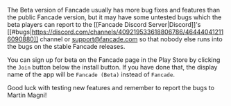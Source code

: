 The Beta version of Fancade usually has more bug fixes and features than the public Fancade version, but it may have some untested bugs which the beta players can report to the [[Fancade Discord Server|Discord]]'s [[#bugs|https://discord.com/channels/409219533618806786/464440412116090880]] channel or [support@fancade.com](mailto:support@fancade.com) so that nobody else runs into the bugs on the stable Fancade releases.

You can sign up for beta on the Fancade page in the Play Store by clicking the `Join` button below the install button. If you have done that, the display name of the app will be `Fancade (Beta)` instead of `Fancade`.

Good luck with testing new features and remember to report the bugs to Martin Magni!